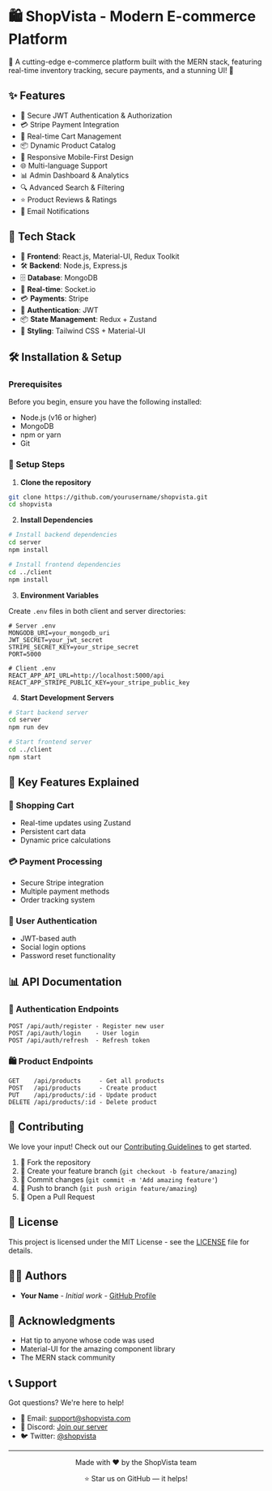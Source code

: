 # 🛍️ ShopVista - Modern E-commerce Platform

🌟 A cutting-edge e-commerce platform built with the MERN stack, featuring real-time inventory tracking, secure payments, and a stunning UI! 🚀
</div>

## ✨ Features

- 🔐 Secure JWT Authentication & Authorization
- 💳 Stripe Payment Integration
- 🛒 Real-time Cart Management
- 📦 Dynamic Product Catalog
- 📱 Responsive Mobile-First Design
- 🌐 Multi-language Support
- 📊 Admin Dashboard & Analytics
- 🔍 Advanced Search & Filtering
- ⭐ Product Reviews & Ratings
- 📨 Email Notifications

## 🚀 Tech Stack

- 🎯 **Frontend**: React.js, Material-UI, Redux Toolkit
- 🛠️ **Backend**: Node.js, Express.js
- 🗄️ **Database**: MongoDB
- 📡 **Real-time**: Socket.io
- 💳 **Payments**: Stripe
- 🔐 **Authentication**: JWT
- 📦 **State Management**: Redux + Zustand
- 🎨 **Styling**: Tailwind CSS + Material-UI

## 🛠️ Installation & Setup

### Prerequisites

Before you begin, ensure you have the following installed:
- Node.js (v16 or higher)
- MongoDB
- npm or yarn
- Git

### 🔧 Setup Steps

1. **Clone the repository**
```bash
git clone https://github.com/yourusername/shopvista.git
cd shopvista
```

2. **Install Dependencies**
```bash
# Install backend dependencies
cd server
npm install

# Install frontend dependencies
cd ../client
npm install
```

3. **Environment Variables**

Create `.env` files in both client and server directories:

```env
# Server .env
MONGODB_URI=your_mongodb_uri
JWT_SECRET=your_jwt_secret
STRIPE_SECRET_KEY=your_stripe_secret
PORT=5000

# Client .env
REACT_APP_API_URL=http://localhost:5000/api
REACT_APP_STRIPE_PUBLIC_KEY=your_stripe_public_key
```

4. **Start Development Servers**
```bash
# Start backend server
cd server
npm run dev

# Start frontend server
cd ../client
npm start
```

## 🌟 Key Features Explained

### 🛒 Shopping Cart
- Real-time updates using Zustand
- Persistent cart data
- Dynamic price calculations

### 💳 Payment Processing
- Secure Stripe integration
- Multiple payment methods
- Order tracking system

### 👤 User Authentication
- JWT-based auth
- Social login options
- Password reset functionality

## 📊 API Documentation

### 🔐 Authentication Endpoints
```
POST /api/auth/register - Register new user
POST /api/auth/login    - User login
POST /api/auth/refresh  - Refresh token
```

### 🛍️ Product Endpoints
```
GET    /api/products     - Get all products
POST   /api/products     - Create product
PUT    /api/products/:id - Update product
DELETE /api/products/:id - Delete product
```

## 🤝 Contributing

We love your input! Check out our [Contributing Guidelines](CONTRIBUTING.md) to get started.

1. 🍴 Fork the repository
2. 🌿 Create your feature branch (`git checkout -b feature/amazing`)
3. 💫 Commit changes (`git commit -m 'Add amazing feature'`)
4. 🚀 Push to branch (`git push origin feature/amazing`)
5. 🔄 Open a Pull Request

## 📜 License

This project is licensed under the MIT License - see the [LICENSE](LICENSE) file for details.

## 👨‍💻 Authors

- **Your Name** - *Initial work* - [GitHub Profile](https://github.com/yourusername)

## 🙏 Acknowledgments

- Hat tip to anyone whose code was used
- Material-UI for the amazing component library
- The MERN stack community

## 📞 Support

Got questions? We're here to help!

- 📧 Email: support@shopvista.com
- 💬 Discord: [Join our server](https://discord.gg/shopvista)
- 🐦 Twitter: [@shopvista](https://twitter.com/shopvista)

---

<div align="center">
  Made with ❤️ by the ShopVista team
  
  ⭐ Star us on GitHub — it helps!
</div>
